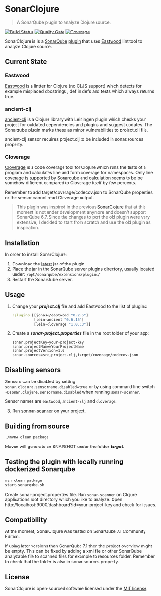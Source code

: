 # SonarClojure
> A SonarQube plugin to analyze Clojure source.

[![Build Status](https://travis-ci.org/fsantiag/sonar-clojure.svg?branch=master)](https://travis-ci.org/fsantiag/sonar-clojure)
[![Quality Gate](https://sonarcloud.io/api/project_badges/measure?project=org.sonar.plugins.clojure%3Asonar-clojure-plugin&metric=alert_status
)](https://sonarcloud.io/dashboard?id=org.sonar.plugins.clojure%3Asonar-clojure-plugin)
[![Coverage](https://sonarcloud.io/api/project_badges/measure?project=org.sonar.plugins.clojure%3Asonar-clojure-plugin&metric=coverage
)](https://sonarcloud.io/dashboard?id=org.sonar.plugins.clojure%3Asonar-clojure-plugin)


SonarClojure is is a [SonarQube](https://www.sonarqube.org/) [plugin](https://docs.sonarqube.org/display/PLUG/Plugin+Library)
that uses [Eastwood](https://github.com/jonase/eastwood) lint tool to analyze Clojure source.

## Current State

### Eastwood
[Eastwood](https://github.com/jonase/eastwood) is a lintter for Clojure (no CLJS support) which detects for example misplaced docstrings
 , def in defs and tests which always returns true.

### ancient-clj

[ancient-clj](https://github.com/xsc/lein-ancient) is a Clojure library with Leiningen plugin which checks your project for outdated dependencies and plugins and  suggest updates. The Sonarqube plugin
marks these as minor vulnerabilities to project.clj file.

ancient-clj sensor requires project.clj to be included in sonar.sources property.

### Cloverage

[Cloverage](https://github.com/cloverage/cloverage) is a code coverage tool for Clojure which runs the tests ot a program 
and calculates line and form coverage for namespaces. Only line coverage is supported by Sonarcube and calculation seems to be
be somehow different compared to Cloverage itself by few percents.

Remember to add target/coverage/codecov.json to SonarQube properties or the sensor cannot read Cloverage output.

>This plugin was inspired in the previous [SonarClojure](https://github.com/zmsp/sonar-clojure) that at
this moment is not under development anymore and doesn't support SonarQube 6.7. Since the changes to port
the old plugin were very extensive, I decided to start from scratch and use the old plugin as inspiration.

## Installation

In order to install SonarClojure:
1. Download the [latest](https://github.com/fsantiag/sonar-clojure/releases) jar of the plugin.
2. Place the jar in the SonarQube server plugins directory, usually located under: `/opt/sonarqube/extensions/plugins/`
3. Restart the SonarQube server.

## Usage
1. Change your ***project.clj*** file and add Eastwood to the list of plugins:

    ```clojure
    :plugins [[jonase/eastwood "0.2.5"]
              [lein-ancient "0.6.15"]
              [lein-cloverage "1.0.13"]]
    ```

2. Create a ***sonar-project.properties*** file in the root folder of your app:

    ```properties
    sonar.projectKey=your-project-key
    sonar.projectName=YourProjectName
    sonar.projectVersion=1.0
    sonar.sources=src,project.clj,target/coverage/codecov.json
    ```

## Disabling sensors

Sensors can be disabled by setting ```sonar.clojure.sensorname.disabled=true```  or
by using command line switch ```-Dsonar.clojure.sensorname.disabled``` when running ```sonar-scanner```.

Sensor names are ```eastwood```, ```ancient-clj``` and ```cloverage```.

3. Run [sonnar-scanner](https://docs.sonarqube.org/display/SCAN/Analyzing+with+SonarQube+Scanner) on your project.

## Building from source

```sh
./mvnw clean package
```

Maven will generate an SNAPSHOT under the folder ***target***.

## Testing the plugin with locally running dockerized Sonarqube 

```sh
mvn clean package
start-sonarqube.sh
```

Create sonar-project.properties file. Run ```sonar-scanner``` on Clojure applications root directory which you like to analyze.
Open http://localhost:9000/dashboard?id=your-project-key and check for issues.

## Compatibility

At the moment, SonarClojure was tested on SonarQube 7.1 Community Edition.

If using later versions than SonarQube 7.1 then the project overview might be empty. This can be fixed by adding a xml file or other SonarQube analyzable
file to scanned files for example to resources folder. Remember to check that the folder is also in sonar.sources property.

## License

SonarClojure is open-sourced software licensed under the [MIT license](https://github.com/fsantiag/sonar-clojure/blob/master/LICENSE).